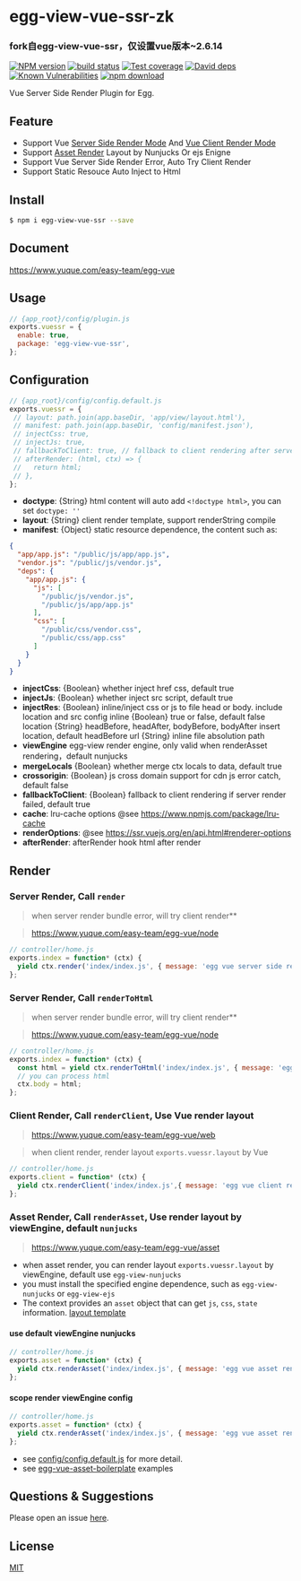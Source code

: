 # egg-view-vue-ssr-zk

### fork自egg-view-vue-ssr，仅设置vue版本~2.6.14
[![NPM version][npm-image]][npm-url]
[![build status][travis-image]][travis-url]
[![Test coverage][codecov-image]][codecov-url]
[![David deps][david-image]][david-url]
[![Known Vulnerabilities][snyk-image]][snyk-url]
[![npm download][download-image]][download-url]

[npm-image]: https://img.shields.io/npm/v/egg-view-vue-ssr.svg?style=flat-square
[npm-url]: https://npmjs.org/package/egg-view-vue-ssr
[travis-image]: https://img.shields.io/travis/easy-team/egg-view-vue-ssr.svg?style=flat-square
[travis-url]: https://travis-ci.org/easy-team/egg-view-vue-ssr
[codecov-image]: https://img.shields.io/codecov/c/github/easy-team/egg-view-vue-ssr.svg?style=flat-square
[codecov-url]: https://codecov.io/github/easy-team/egg-view-vue-ssr?branch=master
[david-image]: https://img.shields.io/david/easy-team/egg-view-vue-ssr.svg?style=flat-square
[david-url]: https://david-dm.org/easy-team/egg-view-vue-ssr
[snyk-image]: https://snyk.io/test/npm/egg-view-vue-ssr/badge.svg?style=flat-square
[snyk-url]: https://snyk.io/test/npm/egg-view-vue-ssr
[download-image]: https://img.shields.io/npm/dm/egg-view-vue-ssr.svg?style=flat-square
[download-url]: https://npmjs.org/package/egg-view-vue-ssr

Vue Server Side Render Plugin for Egg.

## Feature

- Support Vue [Server Side Render Mode](https://www.yuque.com/easy-team/egg-vue/node) And [Vue Client Render Mode](https://www.yuque.com/easy-team/egg-vue/web)
- Support [Asset Render](https://www.yuque.com/easy-team/egg-vue/asset) Layout by Nunjucks Or ejs Enigne 
- Support Vue Server Side Render Error, Auto Try Client Render
- Support Static Resouce Auto Inject to Html

## Install

```bash
$ npm i egg-view-vue-ssr --save
```

## Document

https://www.yuque.com/easy-team/egg-vue

## Usage

```js
// {app_root}/config/plugin.js
exports.vuessr = {
  enable: true,
  package: 'egg-view-vue-ssr',
};
```

## Configuration

```js
// {app_root}/config/config.default.js
exports.vuessr = {
 // layout: path.join(app.baseDir, 'app/view/layout.html'),
 // manifest: path.join(app.baseDir, 'config/manifest.json'),
 // injectCss: true,
 // injectJs: true,
 // fallbackToClient: true, // fallback to client rendering after server rendering failed
 // afterRender: (html, ctx) => {
 //   return html;
 // },
};
```
- **doctype**: {String} html content will auto add `<!doctype html>`, you can set `doctype: ''` 
- **layout**: {String} client render template, support renderString compile
- **manifest**: {Object} static resource dependence, the content such as:

```json
{
  "app/app.js": "/public/js/app/app.js",
  "vendor.js": "/public/js/vendor.js",
  "deps": {
    "app/app.js": {
      "js": [
        "/public/js/vendor.js",
        "/public/js/app/app.js"
      ],
      "css": [
        "/public/css/vendor.css",
        "/public/css/app.css"
      ]
    }
  }
}
```
- **injectCss**: {Boolean} whether inject href css, default true
- **injectJs**: {Boolean} whether inject src script, default true
- **injectRes**: {Boolean} inline/inject css or js to file head or body. include location and src config
  inline {Boolean} true or false, default false
  location {String} headBefore, headAfter, bodyBefore, bodyAfter  insert location, default headBefore
  url {String} inline file absolution path
- **viewEngine** egg-view render engine, only valid when renderAsset rendering，default nunjucks
- **mergeLocals** {Boolean} whether merge ctx locals to data, default true
- **crossorigin**: {Boolean} js cross domain support for cdn js error catch, default false
- **fallbackToClient**: {Boolean} fallback to client rendering if server render failed, default true
- **cache**: lru-cache options @see https://www.npmjs.com/package/lru-cache
- **renderOptions**: @see https://ssr.vuejs.org/en/api.html#renderer-options
- **afterRender**:  afterRender hook html after render

## Render

### Server Render, Call `render`

> when server render bundle error, will try client render**

> https://www.yuque.com/easy-team/egg-vue/node

```js
// controller/home.js
exports.index = function* (ctx) {
  yield ctx.render('index/index.js', { message: 'egg vue server side render'});
};
```

### Server Render, Call `renderToHtml`

> when server render bundle error, will try client render**

> https://www.yuque.com/easy-team/egg-vue/node

```js
// controller/home.js
exports.index = function* (ctx) {
  const html = yield ctx.renderToHtml('index/index.js', { message: 'egg vue server side render'});
  // you can process html
  ctx.body = html;
};
```

### Client Render, Call `renderClient`, Use Vue render layout

> https://www.yuque.com/easy-team/egg-vue/web

> when client render, render layout `exports.vuessr.layout` by Vue

```js
// controller/home.js
exports.client = function* (ctx) {
  yield ctx.renderClient('index/index.js',{ message: 'egg vue client render'});
};
```

### Asset Render, Call `renderAsset`, Use render layout by viewEngine, default `nunjucks`

> https://www.yuque.com/easy-team/egg-vue/asset

- when asset render, you can render layout `exports.vuessr.layout` by viewEngine, default use `egg-view-nunjucks`
- you must install the specified engine dependence, such as `egg-view-nunjucks` or `egg-view-ejs`
- The context provides an `asset` object that can get `js`, `css`, `state` information. [layout template](https://www.yuque.com/easy-team/egg-vue/asset)

#### use default viewEngine nunjucks

```js
// controller/home.js
exports.asset = function* (ctx) {
  yield ctx.renderAsset('index/index.js', { message: 'egg vue asset render'});
};
```

#### scope render viewEngine config

```js
// controller/home.js
exports.asset = function* (ctx) {
  yield ctx.renderAsset('index/index.js', { message: 'egg vue asset render'}, { viewEngine: 'ejs' });
};
```

- see [config/config.default.js](config/config.default.js) for more detail.
- see [egg-vue-asset-boilerplate](https://github.com/easy-team/egg-vue-webpack-boilerplate/tree/feature/green/asset) examples 

## Questions & Suggestions

Please open an issue [here](https://github.com/easy-team/egg-view-vue-ssr/issues).

## License

[MIT](LICENSE)


